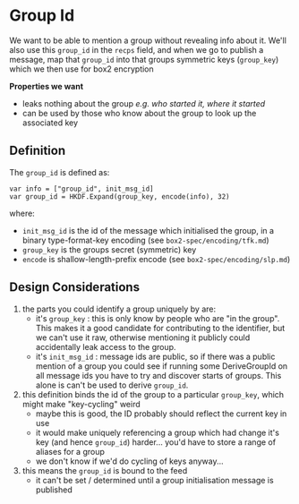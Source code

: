 # Group Id

We want to be able to mention a group without revealing info about it.
We'll also use this `group_id` in the `recps` field, and when we go to publish a message,
map that `group_id` into that groups symmetric keys (`group_key`) which we then use for box2 encryption

**Properties we want**
- leaks nothing about the group _e.g. who started it, where it started_
- can be used by those who know about the group to look up the associated key

## Definition

The `group_id` is defined as:

```
var info = ["group_id", init_msg_id]
var group_id = HKDF.Expand(group_key, encode(info), 32)
```

where:
- `init_msg_id` is the id of the message which initialised the group, in a binary type-format-key encoding (see `box2-spec/encoding/tfk.md`)
- `group_key` is the groups secret (symmetric) key
- `encode` is shallow-length-prefix encode (see `box2-spec/encoding/slp.md`)


## Design Considerations

1. the parts you could identify a group uniquely by are: 
    - it's `group_key` : this is only know by people who are "in the group". This makes it a good candidate for contributing to the identifier, but we can't use it raw, otherwise mentioning it publicly could accidentally leak access to the group.
    - it's `init_msg_id` : message ids are public, so if there was a public mention of a group you could see if running some DeriveGroupId on all message ids you have to try and discover starts of groups. This alone is can't be used to derive `group_id`.
2. this definition binds the id of the group to a particular `group_key`, which might make "key-cycling" weird
    - maybe this is good, the ID probably should reflect the current key in use
    - it would make uniquely referencing a group which had change it's key (and hence `group_id`) harder... you'd have to store a range of aliases for a group
    - we don't know if we'd do cycling of keys anyway...
3. this means the `group_id` is bound to the feed
    - it can't be set / determined until a group initialisation message is published
